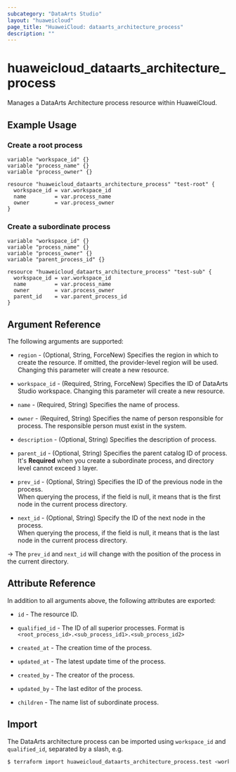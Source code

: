 ```yaml
---
subcategory: "DataArts Studio"
layout: "huaweicloud"
page_title: "HuaweiCloud: dataarts_architecture_process"
description: ""
---
```


# huaweicloud_dataarts_architecture_process

Manages a DataArts Architecture process resource within HuaweiCloud.

## Example Usage

### Create a root process

```hcl
variable "workspace_id" {}
variable "process_name" {}
variable "process_owner" {}

resource "huaweicloud_dataarts_architecture_process" "test-root" {
  workspace_id = var.workspace_id
  name         = var.process_name
  owner        = var.process_owner
}
```

### Create a subordinate process

```hcl
variable "workspace_id" {}
variable "process_name" {}
variable "process_owner" {}
variable "parent_process_id" {}

resource "huaweicloud_dataarts_architecture_process" "test-sub" {
  workspace_id = var.workspace_id
  name         = var.process_name
  owner        = var.process_owner
  parent_id    = var.parent_process_id
}
```

## Argument Reference

The following arguments are supported:

* `region` - (Optional, String, ForceNew) Specifies the region in which to create the resource.
  If omitted, the provider-level region will be used. Changing this parameter will create a new resource.

* `workspace_id` - (Required, String, ForceNew) Specifies the ID of DataArts Studio workspace.
  Changing this parameter will create a new resource.

* `name` - (Required, String) Specifies the name of process.

* `owner` - (Required, String) Specifies the name of person responsible for process. The responsible person must exist
  in the system.

* `description` - (Optional, String) Specifies the description of process.

* `parent_id` - (Optional, String) Specifies the parent catalog ID of process.  
  It's **Required** when you create a subordinate process, and directory level cannot exceed `3` layer.

* `prev_id` - (Optional, String) Specifies the ID of the previous node in the process.  
  When querying the process, if the field is null, it means that is the first node in the current process directory.

* `next_id` - (Optional, String) Specify the ID of the next node in the process.  
  When querying the process, if the field is null, it means that is the last node in the current process directory.

-> The `prev_id` and `next_id` will change with the position of the process in the current directory.

## Attribute Reference

In addition to all arguments above, the following attributes are exported:

* `id` - The resource ID.

* `qualified_id` - The ID of all superior processes. Format is `<root_process_id>.<sub_process_id1>.<sub_process_id2>`

* `created_at` - The creation time of the process.

* `updated_at` - The latest update time of the process.

* `created_by` - The creator of the process.

* `updated_by` - The last editor of the process.

* `children` - The name list of subordinate process.

## Import

The DataArts architecture process can be imported using `workspace_id` and `qualified_id`, separated by a slash, e.g.

```bash
$ terraform import huaweicloud_dataarts_architecture_process.test <workspace_id>/<qualified_id>
```
